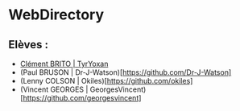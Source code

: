 # WebDirectory

## Elèves :

- [Clément BRITO | TyrYoxan](https://github.com/tyryoxan)
- (Paul BRUSON | Dr-J-Watson)[https://github.com/Dr-J-Watson]
- (Lenny COLSON | Okiles)[https://github.com/okiles]
- (Vincent GEORGES | GeorgesVincent)[https://github.com/georgesvincent]
